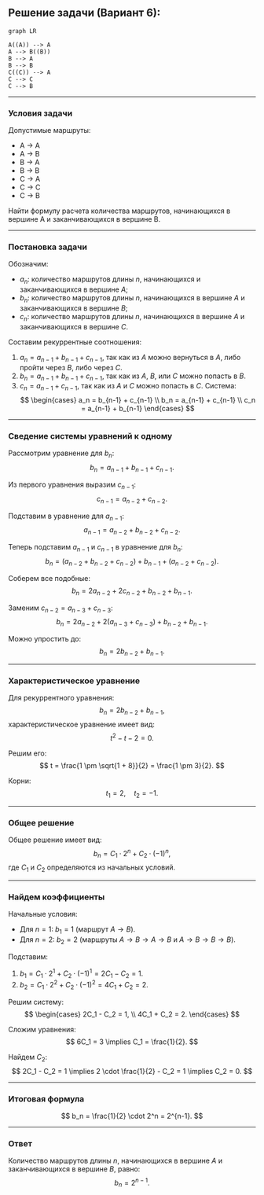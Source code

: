 ## Решение задачи (Вариант 6):

```mermaid
graph LR

A((A)) --> A
A --> B((B))
B --> A
B --> B
C((C)) --> A
C --> C
C --> B
```

---
### Условия задачи
Допустимые маршруты:
- A → A
- A → B
- B → A
- B → B
- C → A
- C → C
- C → B

Найти формулу расчета количества маршрутов, начинающихся в вершине A и заканчивающихся в вершине B.

---

### Постановка задачи

Обозначим:
- $a_n$: количество маршрутов длины $n$, начинающихся и заканчивающихся в вершине $A$;
- $b_n$: количество маршрутов длины $n$, начинающихся в вершине $A$ и заканчивающихся в вершине $B$;
- $c_n$: количество маршрутов длины $n$, начинающихся в вершине $A$ и заканчивающихся в вершине $C$.

Составим рекуррентные соотношения:

1. $a_n = a_{n-1} + b_{n-1} + c_{n-1}$, так как из *A* можно вернуться в *A*, либо пройти через *B*, либо через *C*.
2. $b_n = a_{n-1} + b_{n-1} + c_{n-1}$, так как из *A*, *B*, или *C* можно попасть в *B*.
3. $c_n = a_{n-1} + c_{n-1}$, так как из *A* и *C* можно попасть в *C*.
Система:
$$
\begin{cases}
a_n = b_{n-1} + c_{n-1}
\\
b_n = a_{n-1} + c_{n-1}
\\
c_n = a_{n-1} + b_{n-1}
\end{cases}
$$
---

### Сведение системы уравнений к одному

Рассмотрим уравнение для $b_n$:
$$
b_n = a_{n-1} + b_{n-1} + c_{n-1}.
$$

Из первого уравнения выразим $c_{n-1}$:
$$
c_{n-1} = a_{n-2} + c_{n-2}.
$$

Подставим в уравнение для $a_{n-1}$:
$$
a_{n-1} = a_{n-2} + b_{n-2} + c_{n-2}.
$$

Теперь подставим $a_{n-1}$ и $c_{n-1}$ в уравнение для $b_n$:
$$
b_n = (a_{n-2} + b_{n-2} + c_{n-2}) + b_{n-1} + (a_{n-2} + c_{n-2}).
$$

Соберем все подобные:
$$
b_n = 2a_{n-2} + 2c_{n-2} + b_{n-2} + b_{n-1}.
$$

Заменим $c_{n-2} = a_{n-3} + c_{n-3}$:
$$
b_n = 2a_{n-2} + 2(a_{n-3} + c_{n-3}) + b_{n-2} + b_{n-1}.
$$

Можно упростить до:
$$
b_n = 2b_{n-2} + b_{n-1}.
$$

---

### Характеристическое уравнение

Для рекуррентного уравнения:
$$
b_n = 2b_{n-2} + b_{n-1},
$$
характеристическое уравнение имеет вид:
$$
t^2 - t - 2 = 0.
$$

Решим его:
$$
t = \frac{1 \pm \sqrt{1 + 8}}{2} = \frac{1 \pm 3}{2}.
$$

Корни:
$$
t_1 = 2, \quad t_2 = -1.
$$

---

### Общее решение

Общее решение имеет вид:
$$
b_n = C_1 \cdot 2^n + C_2 \cdot (-1)^n,
$$
где $C_1$ и $C_2$ определяются из начальных условий.

---

### Найдем коэффициенты

Начальные условия:
- Для $n = 1$: $b_1 = 1$ (маршрут $A \to B$).
- Для $n = 2$: $b_2 = 2$ (маршруты $A \to B \to A \to B$ и $A \to B \to B \to B$).

Подставим:
1. $b_1 = C_1 \cdot 2^1 + C_2 \cdot (-1)^1 = 2C_1 - C_2 = 1$.
2. $b_2 = C_1 \cdot 2^2 + C_2 \cdot (-1)^2 = 4C_1 + C_2 = 2$.

Решим систему:
$$
\begin{cases}
2C_1 - C_2 = 1, \\
4C_1 + C_2 = 2.
\end{cases}
$$

Сложим уравнения:
$$
6C_1 = 3 \implies C_1 = \frac{1}{2}.
$$

Найдем $C_2$:
$$
2C_1 - C_2 = 1 \implies 2 \cdot \frac{1}{2} - C_2 = 1 \implies C_2 = 0.
$$

---

### Итоговая формула

$$
b_n = \frac{1}{2} \cdot 2^n = 2^{n-1}.
$$

---

### Ответ

Количество маршрутов длины $n$, начинающихся в вершине $A$ и заканчивающихся в вершине $B$, равно:
$$
b_n = 2^{n-1}.
$$
